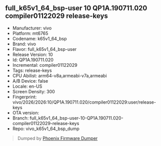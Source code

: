 ## full_k65v1_64_bsp-user 10 QP1A.190711.020 compiler01122029 release-keys
- Manufacturer: vivo
- Platform: mt6765
- Codename: k65v1_64_bsp
- Brand: vivo
- Flavor: full_k65v1_64_bsp-user
- Release Version: 10
- Id: QP1A.190711.020
- Incremental: compiler01122029
- Tags: release-keys
- CPU Abilist: arm64-v8a,armeabi-v7a,armeabi
- A/B Device: false
- Locale: en-US
- Screen Density: 300
- Fingerprint: vivo/2026/2026:10/QP1A.190711.020/compiler01122029:user/release-keys
- OTA version: 
- Branch: full_k65v1_64_bsp-user-10-QP1A.190711.020-compiler01122029-release-keys
- Repo: vivo_k65v1_64_bsp_dump


>Dumped by [Phoenix Firmware Dumper](https://github.com/DroidDumps/phoenix_firmware_dumper)
